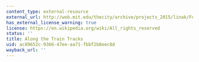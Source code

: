 ```yaml
---
content_type: external-resource
external_url: http://web.mit.edu/thecity/archive/projects_2015/linak/FutureCity/index.html
has_external_license_warning: true
license: https://en.wikipedia.org/wiki/All_rights_reserved
status: ''
title: Along the Train Tracks
uid: ac89652c-9366-47ee-aa71-fbbf2b8eec8d
wayback_url: ''
---
```

